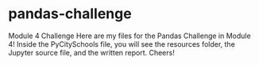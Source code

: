 # pandas-challenge
Module 4 Challenge
Here are my files for the Pandas Challenge in Module 4!
Inside the PyCitySchools file, you will see the resources folder, the Jupyter source file, and the written report.
Cheers!
